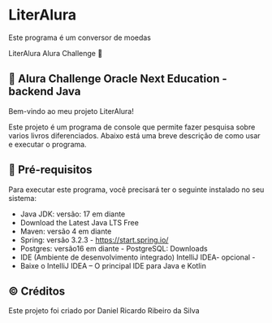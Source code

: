 # LiterAlura

Este programa é um conversor de moedas

LiterAlura Alura Challenge 📂

## 🔶 Alura Challenge Oracle Next Education - backend Java

Bem-vindo ao meu projeto LiterAlura!

Este projeto é um programa de console que permite fazer pesquisa sobre varios livros diferenciados. Abaixo está uma breve descrição de como usar e executar o programa.

## 💾 Pré-requisitos

Para executar este programa, você precisará ter o seguinte instalado no seu sistema:

- Java JDK: versão: 17 em diante
- Download the Latest Java LTS Free
- Maven: versão 4 em diante
- Spring: versão 3.2.3 - https://start.spring.io/
- Postgres: versão16 em diante - PostgreSQL: Downloads
- IDE (Ambiente de desenvolvimento integrado) IntelliJ IDEA- opcional -
- Baixe o IntelliJ IDEA – O principal IDE para Java e Kotlin

## ©️ Créditos

Este projeto foi criado por Daniel Ricardo Ribeiro da Silva